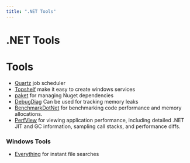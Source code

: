 ```yaml
---
title: ".NET Tools"
---
```

# .NET Tools

# Tools
* [Quartz](http://www.quartz-scheduler.org/) job scheduler
* [Topshelf](http://topshelf-project.com/) make it easy to create windows services
* [paket](https://fsprojects.github.io/Paket/) for managing Nuget dependencies
* [DebugDiag](https://blogs.msdn.microsoft.com/tess/2010/01/14/debugging-native-memory-leaks-with-debug-diag-1-1/) Can be used for tracking memory leaks 
* [BenchmarkDotNet](https://benchmarkdotnet.org/) for benchmarking code performance and memory allocations.
* [PerfView](https://github.com/Microsoft/perfview) for viewing application performance, including detailed .NET JIT and GC information, sampling call stacks, and performance diffs.

### Windows Tools

* [Everything](https://www.voidtools.com/) for instant file searches
